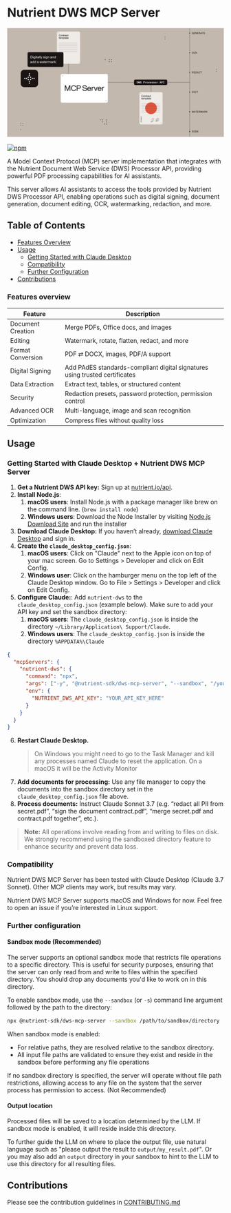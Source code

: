 # Nutrient DWS MCP Server

![Document workflows using natural language](https://raw.githubusercontent.com/PSPDFKit/nutrient-dws-mcp-server/main/resources/readme-header.png)

[![npm](https://img.shields.io/npm/v/%40nutrient-sdk/dws-mcp-server)](https://www.npmjs.com/package/@nutrient-sdk/dws-mcp-server)

A Model Context Protocol (MCP) server implementation that integrates with the Nutrient Document Web Service (DWS) Processor API, providing powerful PDF processing capabilities for AI assistants.

This server allows AI assistants to access the tools provided by Nutrient DWS Processor API, enabling operations such as digital signing, document generation, document editing, OCR, watermarking, redaction, and more.

## Table of Contents

- [Features Overview](#features-overview)
- [Usage](#usage)
  - [Getting Started with Claude Desktop](#getting-started-with-claude-desktop--nutrient-dws-mcp-server)
  - [Compatibility](#compatibility)
  - [Further Configuration](#further-configuration)
- [Contributions](#contributions)

### Features overview

| Feature           | Description                                                                 |
| ----------------- | --------------------------------------------------------------------------- |
| Document Creation | Merge PDFs, Office docs, and images                                         |
| Editing           | Watermark, rotate, flatten, redact, and more                                |
| Format Conversion | PDF ⇄ DOCX, images, PDF/A support                                           |
| Digital Signing   | Add PAdES standards-compliant digital signatures using trusted certificates |
| Data Extraction   | Extract text, tables, or structured content                                 |
| Security          | Redaction presets, password protection, permission control                  |
| Advanced OCR      | Multi-language, image and scan recognition                                  |
| Optimization      | Compress files without quality loss                                         |

## Usage

### Getting Started with Claude Desktop + Nutrient DWS MCP Server

1. **Get a Nutrient DWS API key:** Sign up at [nutrient.io/api](https://dashboard.nutrient.io/sign_up/).
2. **Install Node.js**:
   1. **macOS users**: Install Node.js with a package manager like brew on the command line. (`brew install node`)
   2. **Windows users**: Download the Node Installer by visiting [Node.js Download Site](https://nodejs.org/en/download) and run the installer
3. **Download Claude Desktop:** If you haven’t already, [download Claude Desktop](https://claude.ai/download) and sign in.
4. **Create the `claude_desktop_config.json`**:
   1. **macOS users**: Click on "Claude" next to the Apple icon on top of your mac screen. Go to Settings > Developer and click on Edit Config.
   2. **Windows user**: Click on the hamburger menu on the top left of the Claude Desktop window. Go to File > Settings > Developer and click on Edit Config.
5. **Configure Claude:**: Add `nutrient-dws` to the `claude_desktop_config.json` (example below). Make sure to add your API key and set the sandbox directory:
   1. **macOS users**: The `claude_desktop_config.json` is inside the directory `~/Library/Application\ Support/Claude`.
   2. **Windows users**: The `claude_desktop_config.json` is inside the directory `%APPDATA%\Claude`

```json lines
{
  "mcpServers": {
    "nutrient-dws": {
      "command": "npx",
      "args": ["-y", "@nutrient-sdk/dws-mcp-server", "--sandbox", "/your/sandbox/directory"],
      "env": {
        "NUTRIENT_DWS_API_KEY": "YOUR_API_KEY_HERE"
      }
    }
  }
}
```

6. **Restart Claude Desktop.**
    > On Windows you might need to go to the Task Manager and kill any processes named Claude to reset the application. On a macOS it will be the Activity Monitor 
7. **Add documents for processing:** Use any file manager to copy the documents into the sandbox directory set in the `claude_desktop_config.json` file above.
8. **Process documents:** Instruct Claude Sonnet 3.7 (e.g. “redact all PII from secret.pdf”, “sign the document contract.pdf”, “merge secret.pdf and contract.pdf together”, etc.).

> **Note:** All operations involve reading from and writing to files on disk. We strongly recommend using the sandboxed directory feature to enhance security and prevent data loss.

### Compatibility

Nutrient DWS MCP Server has been tested with Claude Desktop (Claude 3.7 Sonnet). Other MCP clients may work, but results may vary.

Nutrient DWS MCP Server supports macOS and Windows for now. Feel free to open an issue if you’re interested in Linux support.

### Further configuration

#### Sandbox mode (Recommended)

The server supports an optional sandbox mode that restricts file operations to a specific directory. This is useful for security purposes, ensuring that the server can only read from and write to files within the specified directory. You should drop any documents you'd like to work on in this directory.

To enable sandbox mode, use the `--sandbox` (or `-s`) command line argument followed by the path to the directory:

```bash
npx @nutrient-sdk/dws-mcp-server --sandbox /path/to/sandbox/directory
```

When sandbox mode is enabled:

- For relative paths, they are resolved relative to the sandbox directory.
- All input file paths are validated to ensure they exist and reside in the sandbox before performing any file operations

If no sandbox directory is specified, the server will operate without file path restrictions, allowing access to any file on the system that the server process has permission to access. (Not Recommended)

#### Output location

Processed files will be saved to a location determined by the LLM. If sandbox mode is enabled, it will reside inside this directory.

To further guide the LLM on where to place the output file, use natural language such as "please output the result to `output/my_result.pdf`".
Or you may also add an `output` directory in your sandbox to hint to the LLM to use this directory for all resulting files.

## Contributions

Please see the contribution guidelines in [CONTRIBUTING.md](CONTRIBUTING.md)
